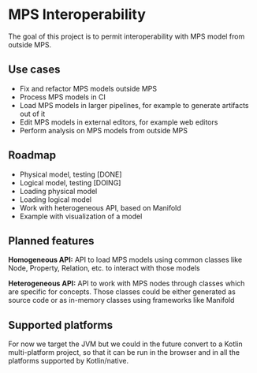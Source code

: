 # MPS Interoperability

The goal of this project is to permit interoperability with MPS model from outside MPS. 

## Use cases

* Fix and refactor MPS models outside MPS
* Process MPS models in CI
* Load MPS models in larger pipelines, for example to generate artifacts out of it
* Edit MPS models in external editors, for example web editors
* Perform analysis on MPS models from outside MPS

## Roadmap

* Physical model, testing [DONE]
* Logical model, testing [DOING]
* Loading physical model
* Loading logical model
* Work with heterogeneous API, based on Manifold
* Example with visualization of a model

## Planned features

**Homogeneous API:** API to load MPS models using common classes like Node, Property, Relation, etc. to interact with those models

**Heterogeneous API:** API to work with MPS nodes through classes which are specific for concepts. Those classes could be either generated as source code or as in-memory classes using frameworks like Manifold

## Supported platforms

For now we target the JVM but we could in the future convert to a Kotlin multi-platform project, so that it can be run in the browser and in all the platforms supported by Kotlin/native.

